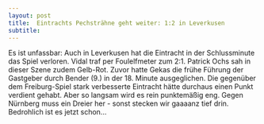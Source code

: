 ```yaml
---
layout: post
title:  Eintrachts Pechsträhne geht weiter: 1:2 in Leverkusen
subtitle:  
---
```


Es ist unfassbar: Auch in Leverkusen hat die Eintracht in der Schlussminute das Spiel verloren. Vidal traf per Foulelfmeter zum 2:1. Patrick Ochs sah in dieser Szene zudem Gelb-Rot. Zuvor hatte Gekas die frühe Führung der Gastgeber durch Bender (9.) in der 18. Minute ausgeglichen. Die gegenüber dem Freiburg-Spiel stark verbesserte Eintracht hätte durchaus einen Punkt verdient gehabt. Aber so langsam wird es rein punktemäßig eng. Gegen Nürnberg muss ein Dreier her - sonst stecken wir gaaaanz tief drin. Bedrohlich ist es jetzt schon...


